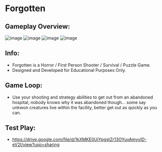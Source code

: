 # Forgotten
## Gameplay Overview:
![image](https://user-images.githubusercontent.com/113314204/201565747-f8d707a6-862a-4104-8913-bfa4dd652616.png)
![image](https://user-images.githubusercontent.com/113314204/201566004-a30de95b-c1d7-403b-bef2-32f063d25bc5.png)
![image](https://user-images.githubusercontent.com/113314204/201566218-ec6ccad5-62f1-4b4a-b27f-a8306efd7219.png)
![image](https://user-images.githubusercontent.com/113314204/201566531-5be3f003-6cfc-49e5-8e2c-395bae8c5e50.png)

## Info:
  - Forgotten is a Horror / First Person Shooter / Survival / Puzzle Game.
  - Designed and Developed for Educational Purposes Only.
  
## Game Loop:
  - Use your shooting and strategy abilities to get out from an abandoned hospital, nobody knows why it was abandoned though... some say unkwon creatures live within the facility, better get out as quickly as you can.

## Test Play:
  - https://drive.google.com/file/d/1kXMKE0UjYpgstZr13OYuvAmyyID-eV2I/view?usp=sharing

